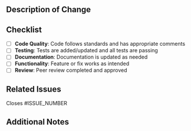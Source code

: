 <!--
Copyright (c) 2025 by OpenTier GmbH
SPDX‑FileCopyrightText: 2025 OpenTier GmbH
SPDX‑License‑Identifier: MIT

This file is part of OpenTier.

Permission is hereby granted, free of charge, to any person obtaining a copy
of this software and associated documentation files (the "Software"), to deal
in the Software without restriction, including without limitation the rights
to use, copy, modify, merge, publish, distribute, sublicense, and/or sell
copies of the Software, and to permit persons to whom the Software is
furnished to do so, subject to the following conditions:

The above copyright notice and this permission notice shall be included in all
copies or substantial portions of the Software.

THE SOFTWARE IS PROVIDED "AS IS", WITHOUT WARRANTY OF ANY KIND, EXPRESS OR
IMPLIED, INCLUDING BUT NOT LIMITED TO THE WARRANTIES OF MERCHANTABILITY,
FITNESS FOR A PARTICULAR PURPOSE AND NONINFRINGEMENT. IN NO EVENT SHALL THE
AUTHORS OR COPYRIGHT HOLDERS BE LIABLE FOR ANY CLAIM, DAMAGES OR OTHER
LIABILITY, WHETHER IN AN ACTION OF CONTRACT, TORT OR OTHERWISE, ARISING FROM,
OUT OF OR IN CONNECTION WITH THE SOFTWARE OR THE USE OR OTHER DEALINGS IN THE
SOFTWARE.
-->

## Description of Change

<!--
Please provide a brief summary of the changes in this PR, including:
- The purpose of the change
- Any relevant background or context
-->

## Checklist

- [ ] **Code Quality**: Code follows standards and has appropriate comments
- [ ] **Testing**: Tests are added/updated and all tests are passing
- [ ] **Documentation**: Documentation is updated as needed
- [ ] **Functionality**: Feature or fix works as intended
- [ ] **Review**: Peer review completed and approved

## Related Issues

Closes #ISSUE_NUMBER

<!--
Use "Closes #issue_number" to automatically link and close the related issue when this PR is merged.
-->

## Additional Notes

<!--
Include any other information for reviewers, such as potential impacts on other areas,
dependencies, or migration steps.
-->
